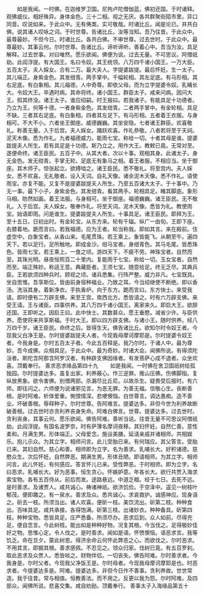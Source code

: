 <!-- { "loadSidebar": true } -->
　　如是我闻。一时佛。在迦维罗卫国。尼拘卢陀僧伽蓝。佛初还国。于时诸释。观佛威仪。相好殊异。身体金色。三十二相。视之无厌。各共群聚街陌市里。异口同音。叹说如来。于此众中。无有俦类。实可敬哉。时诸比丘。闻是论已。并共白佛。说其诸人叹咏之词。于时世尊。告诸比丘。汝等当知。吾乃往昔。于此众中。最尊最妙。不但今日。时诸比丘。各共白佛。不审世尊。过去世时。于此众中。最尊最妙。其事云何。尔时世尊。告诸比丘。谛听谛听。善着心中。吾当为汝。具足解释。过去世事。对曰唯然。愿乐欲闻。佛便为说。过去无量。不可思议。阿僧祇劫。此阎浮提。有大国王。名曰令奴。其王统领。八万四千诸小国王。一万大臣。五百太子。夫人婇女。合有二万。最大夫人。字提婆跋提。最后怀妊。生一太子。其儿端正。身紫金色。其发绀青。两手掌中。千幅轮相。其左足底。有马形相。其右足底。有白象相。其儿福德。人中奇尊。即依父母。而为立字提婆令奴。乳晡长大。令奴大王。卒遇时病。其命将终。诸小国王。群臣太子。咸来问病。因问大王。假其终没。诸王太子。谁应绍嗣。时王报曰。若我诸子。有能具足十功德者。乃立为王。何等十德。一者身紫金色。其发绀青。二者两手掌中。有金轮相。具足不缺。三者其右足底。有白象相。四者其左足下。有马形相。五者着王衣服。与身相可。不大不小。六者坐王御座。威德巍巍。其坐安隐。七者诸王群臣。欢喜敬礼。称善无量。入于后宫。夫人婇女。踊跃欢喜。作礼恭敬。八者若将至于天祠。泥天木像。悉为作礼。九者福德威力。能雨七宝。称给一切。十者其母是谁。提婆跋提夫人所生。若有具足是十功德。斯乃立之。用作大王。教敕已竟。无常对至。遂便命终。诸王臣民。五百子中。从其大者。次以十事。观相其身。此诸太子。身无金色。发无绀青。手掌无轮。足底无有象马之相。着王者服。不相应当。坐于御座。其木师子。惊张起立。欲搏啮之。诸王臣民。悉不敬礼。将至宫内。夫人婇女。悉不欢喜。无礼敬者。设入天词。自礼天像。诸余泥木天像。悉不作礼。语使雨宝。亦复不能。又复不是提婆跋提夫人所生。乃至五百诸大太子。于十事中。乃无一事。最下小子。身紫金色。其发绀青。看其两手。轮相具足。睹其脚底。象形马相。昉然如画。着王法服。与身相可。坐于御座。福德巍巍。诸王臣民。无不敬礼。入于后宫。夫人婇女。敬奉作礼。将至天词。泥木天像。悉皆为礼。教使雨宝。始语即雨。问是谁生。提婆跋提夫人所生。十事具足。诸王臣民。即拜为王。至十五日。日初出时。有金轮宝。从东方来。轮有千辐。纵广一由旬。王即下座。右膝着地。跪而言曰。若我福德。应为王者。轮当称我。即如其言。来在殿前。住虚空中。白象宝者。从香山来。毛尾贯珠。若王乘上。象皆能飞。从朝至午。遍四天下。若以足行。足所触地。即成金沙。绀马宝者。身绀青色。其马毛尾。皆悉珠色。皆雨七宝。若王乘上。一食之顷。游四天下。不疲不劳。神珠宝者。自然而至。其珠光明。昼夜恒照百二十里内。复能雨于七宝。称给一切。玉女宝者。自然而至。端正殊妙。称适王意。典藏臣者。王须七宝。随意给足。终无乏尽。其典兵臣。王若欲须四种兵时。顾视之顷。诸兵悉集。行阵严整。威力非凡。七宝既具。坐自思惟。吾享斯位。皆由前身宿种福业。乃致之耳。今当绍继使不断绝。即以香汤。洗浴其身。着新净衣。手执香炉。向于东方。跪而言曰。东方快士。来受我请。即时便有二万辟支佛。来至王宫。南西北方。悉皆请之。时有六万辟支佛。来受王请。王与诸臣。四事供养。其八万四千诸小国王。离家来久。即启大王。欲辞还国。王即听之。因启王曰。此中快士。其数甚众。愿王垂愍。减省少许。与臣供养。愿使将来共享斯福。于时大王。即以四方辟支佛。与诸小王。随时供养。经八万四千岁。诸王臣民。命终之后。皆得生天。佛告诸比丘。欲知尔时令奴王者。今现我父白净王是。尔时提婆跋提夫人者。今现我母摩诃摩耶是。尔时提婆令奴王者。今我身是。尔时五百太子者。今此五百释是。我乃尔时。于诸人中。最为尊妙。吾今成佛。众相具足。于此众中。最为奇妙。时诸大会。闻佛所说。有得须陀洹者。斯陀含阿那含阿罗汉者。有种辟支佛因缘者。有发菩萨心成不退者。众坐欢喜。顶戴奉行。
善求恶求缘品第四十九
　　如是我闻。一时佛在舍卫国祇树给孤独园。尔时提婆达多。虽复出家。利养蔽心。作三逆罪。推山压佛。伤佛脚指。复纵放黑象。欲令害佛。别僧两部。杀漏尽比丘尼。以故杀生。疑畏受后报时。有六师。即往问之。六师便为说诸邪见言。为恶无罪。为善无福。信敬心生。丧断善根。是时阿难。析体爱重。惋恨情深。悲哽懊恼。白世尊言。调达愚痴。造不善业。坏破善根。辱释种子。尔时世尊。告阿难言。提婆达多。非但今世为利养故断破善根。过去世时亦贪利养丧身失命。阿难白佛言。世尊。提婆达多。过去世时。贪利丧身。其事云何。愿乐欲闻。佛告阿难。善听当说。往昔无量不可思议阿僧祇劫。此阎浮提。有国名波罗奈。时有萨薄名摩诃夜移。其妇怀妊。自然仁善。意性柔和。月满生男。形体端正。父母爱念。施设美膳。延请亲戚并诸相师。共相娱乐。抱儿示众。为其立字。相师问言。此儿受胎已来。有何瑞应。其父答言。受胎已来。其妇自然。慈心和善。相师即为立字。名为善求。乳哺长大。好积诸德。慈愍众生。次后怀妊。自然弊恶。期满生男。形体丑陋。即请相师。为其立字。相师问言。此儿怀妊。有何感应。答言怀儿已来。受性弊恶。于时相师。即为立字。名曰恶求。乳哺长大。好为恶事。恒生贪心。怀嫉妒意。年各长大。欲行共贾入海求索宝物。各有五百侍从。前后而发。途路悬远。中道乏粮。经于七日。去死不远。是时善求。及诸贾人。咸共诚心。祷诸神祇。欲济饥俭。于空泽中。遥见一树枝叶郁茂。便即趣之。有一泉水。善求及众。悉共诚心。求哀救护。诚感神应。现身语之。斫去一枝。所须当出。诸人欢喜。便斫一枝。美饮流出。斫第二枝。种种食出。百味具足。咸共承接。各得饱满。斫第三枝。出诸妙衣。种种备具。斫第四枝。种种宝物。悉皆具足。庄严悉备。所须尽办。恶求后到。众人如前。尽得充足。便自念言。今此树枝。能出如是种种好物。况复其根。今当伐之。足得极妙佳好之物。思惟心定。令人伐之。是时善求。闻如是语。怀愤懊恼。语恶求言。我等饥乏。命在旦夕。蒙此树恩。得济余命云何怀此弊恶之心。而欲伐之。尔时恶求。不用其言。即掘其根。善求感佩。不忍见之。领众归家。伐树已竟。有五百罗刹。取此恶求及众贾人。悉皆啖之。财物伴侣。一切丧失。佛告阿难。尔时善求者。今我身是。尔时父者。今现我父净饭王是。尔时母者。今现我母摩诃摩耶是也。时恶求者。今提婆达多是。阿难。提婆达多。非但今日作不善事。贪利养故。世世常造。我于往昔。常与相值。恒教善法。而不用之。反更以我为怨。尔时阿难。及四部众。闻佛所说。悲喜交集。咸自劝励。顶戴奉行。
善事太子入海缘品第五十
